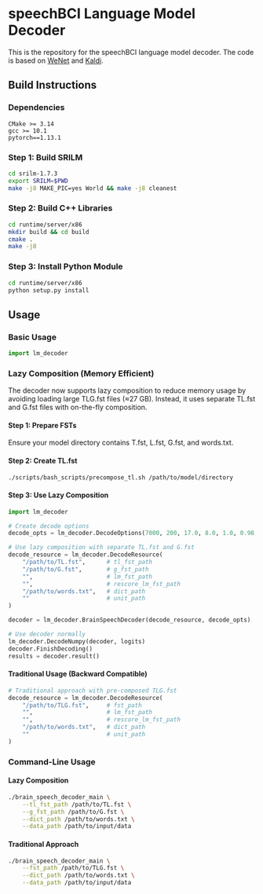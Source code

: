 # speechBCI Language Model Decoder

This is the repository for the speechBCI language model decoder. The code is based on [WeNet](https://github.com/wenet-e2e/wenet) and [Kaldi](https://github.com/kaldi-asr/kaldi).

## Build Instructions

### Dependencies
```
CMake >= 3.14
gcc >= 10.1
pytorch==1.13.1
```

### Step 1: Build SRILM
```bash
cd srilm-1.7.3
export SRILM=$PWD
make -j8 MAKE_PIC=yes World && make -j8 cleanest
```

### Step 2: Build C++ Libraries
```bash
cd runtime/server/x86
mkdir build && cd build
cmake .
make -j8
```

### Step 3: Install Python Module
```bash
cd runtime/server/x86
python setup.py install
```

## Usage

### Basic Usage
```python
import lm_decoder
```

### Lazy Composition (Memory Efficient)

The decoder now supports lazy composition to reduce memory usage by avoiding loading large TLG.fst files (≈27 GB). Instead, it uses separate TL.fst and G.fst files with on-the-fly composition.

#### Step 1: Prepare FSTs
Ensure your model directory contains T.fst, L.fst, G.fst, and words.txt.

#### Step 2: Create TL.fst
```bash
./scripts/bash_scripts/precompose_tl.sh /path/to/model/directory
```

#### Step 3: Use Lazy Composition
```python
import lm_decoder

# Create decode options
decode_opts = lm_decoder.DecodeOptions(7000, 200, 17.0, 8.0, 1.0, 0.98, 0.0, 10)

# Use lazy composition with separate TL.fst and G.fst
decode_resource = lm_decoder.DecodeResource(
    "/path/to/TL.fst",      # tl_fst_path
    "/path/to/G.fst",       # g_fst_path
    "",                     # lm_fst_path
    "",                     # rescore_lm_fst_path
    "/path/to/words.txt",   # dict_path
    ""                      # unit_path
)

decoder = lm_decoder.BrainSpeechDecoder(decode_resource, decode_opts)

# Use decoder normally
lm_decoder.DecodeNumpy(decoder, logits)
decoder.FinishDecoding()
results = decoder.result()
```

#### Traditional Usage (Backward Compatible)
```python
# Traditional approach with pre-composed TLG.fst
decode_resource = lm_decoder.DecodeResource(
    "/path/to/TLG.fst",     # fst_path
    "",                     # lm_fst_path
    "",                     # rescore_lm_fst_path
    "/path/to/words.txt",   # dict_path
    ""                      # unit_path
)
```

### Command-Line Usage

#### Lazy Composition
```bash
./brain_speech_decoder_main \
    --tl_fst_path /path/to/TL.fst \
    --g_fst_path /path/to/G.fst \
    --dict_path /path/to/words.txt \
    --data_path /path/to/input/data
```

#### Traditional Approach
```bash
./brain_speech_decoder_main \
    --fst_path /path/to/TLG.fst \
    --dict_path /path/to/words.txt \
    --data_path /path/to/input/data
```


